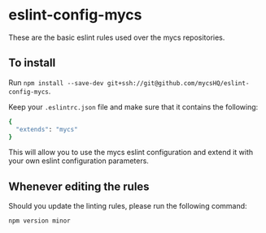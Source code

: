 # eslint-config-mycs

These are the basic eslint rules used over the mycs repositories.

## To install

Run `npm install --save-dev git+ssh://git@github.com/mycsHQ/eslint-config-mycs`.

Keep your `.eslintrc.json` file and make sure that it contains the following:

```bash
{
  "extends": "mycs"
}
```

This will allow you to use the mycs eslint configuration and extend it with your own eslint configuration parameters.

## Whenever editing the rules

Should you update the linting rules, please run the following command:

`npm version minor`
